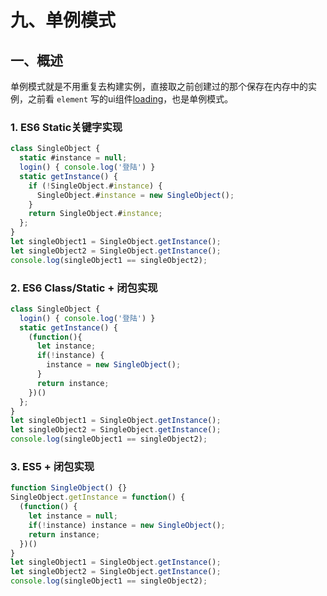 # 九、单例模式

## 一、概述

单例模式就是不用重复去构建实例，直接取之前创建过的那个保存在内存中的实例，之前看 `element` 写的ui组件[loading](https://link.juejin.cn/?target=https%3A%2F%2Fgithub.com%2F2384830985%2Fpaste-copy%2Fblob%2Fmaster%2Fmy-app%2Fpackages%2Fcomponent%2Floading%2Fsrc%2Fdirectives.js)，也是单例模式。

### 1. ES6 Static关键字实现

```javascript
class SingleObject {
  static #instance = null;
  login() { console.log('登陆') }
  static getInstance() {
    if (!SingleObject.#instance) {
      SingleObject.#instance = new SingleObject();
    }
    return SingleObject.#instance;
  };
}
let singleObject1 = SingleObject.getInstance();
let singleObject2 = SingleObject.getInstance();
console.log(singleObject1 == singleObject2);
```

### 2. ES6 Class/Static + 闭包实现

```javascript
class SingleObject {
  login() { console.log('登陆') }
  static getInstance() {
    (function(){
      let instance;
      if(!instance) {
        instance = new SingleObject();
      }
      return instance;
    })()
  };
}
let singleObject1 = SingleObject.getInstance();
let singleObject2 = SingleObject.getInstance();
console.log(singleObject1 == singleObject2);
```

### 3. ES5 + 闭包实现

```javascript
function SingleObject() {}
SingleObject.getInstance = function() {
  (function() {
    let instance = null;
    if(!instance) instance = new SingleObject();
    return instance;
  })()
}
let singleObject1 = SingleObject.getInstance();
let singleObject2 = SingleObject.getInstance();
console.log(singleObject1 == singleObject2);
```





